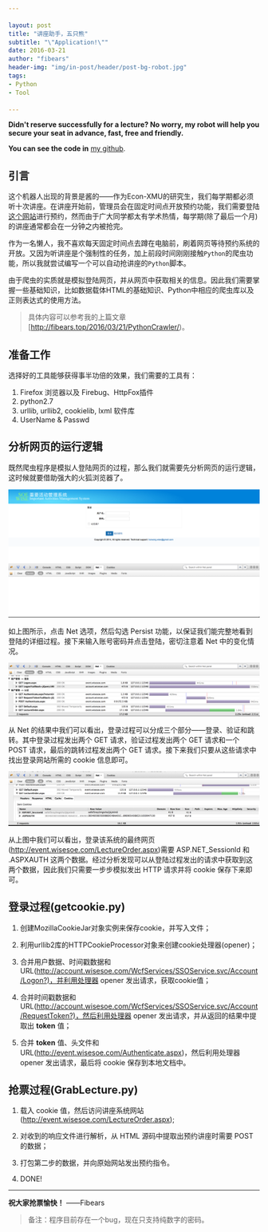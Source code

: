 ```yaml
---

layout: post
title: "讲座助手，五只熊"
subtitle: "\"Application!\""
date: 2016-03-21
author: "fibears"
header-img: "img/in-post/header/post-bg-robot.jpg"
tags:
- Python
- Tool

---
```


**Didn't reserve successfully for a lecture? No worry, my robot will help you secure your seat in advance, fast, free and friendly.**

**You can see the code in** [my github](https://github.com/fibears/LoginXMULecture).

## 引言

这个机器人出现的背景是酱的——作为Econ-XMU的研究生，我们每学期都必须听十次讲座。在讲座开始前，管理员会在固定时间点开放预约功能，我们需要登陆[这个网站](http://event.wisesoe.com/)进行预约，然而由于广大同学都太有学术热情，每学期(除了最后一个月)的讲座通常都会在一分钟之内被抢完。

作为一名懒人，我不喜欢每天固定时间点去蹲在电脑前，刷着网页等待预约系统的开放。又因为听讲座是个强制性的任务，加上前段时间刚刚接触`Python`的爬虫功能，所以我就尝试编写一个可以自动抢讲座的`Python`脚本。

由于爬虫的实质就是模拟登陆网页，并从网页中获取相关的信息。因此我们需要掌握一些基础知识，比如数据载体HTML的基础知识、Python中相应的爬虫库以及正则表达式的使用方法。

> 具体内容可以参考我的上篇文章[http://fibears.top/2016/03/21/PythonCrawler/)。

## 准备工作

选择好的工具能够获得事半功倍的效果，我们需要的工具有：

1. Firefox 浏览器以及 Firebug、HttpFox插件
2. python2.7
3. urllib, urllib2, cookielib, lxml 软件库
4. UserName & Passwd

## 分析网页的运行逻辑

既然爬虫程序是模拟人登陆网页的过程，那么我们就需要先分析网页的运行逻辑，这时候就要借助强大的火狐浏览器了。

![img1](/img/in-post/main/post-login-1.png)

如上图所示，点击 Net 选项，然后勾选 Persist 功能，以保证我们能完整地看到登陆的详细过程。接下来输入账号密码并点击登陆，密切注意着 Net 中的变化情况。

![img2](/img/in-post/main/post-login-2.png)

从 Net 的结果中我们可以看出，登录过程可以分成三个部分——登录、验证和跳转。其中登录过程发出两个 GET 请求，验证过程发出两个 GET 请求和一个 POST 请求，最后的跳转过程发出两个 GET 请求。接下来我们只要从这些请求中找出登录网站所需的 cookie 信息即可。

![img3](/img/in-post/main/post-login-3.png)

从上图中我们可以看出，登录该系统的最终网页(http://event.wisesoe.com/LectureOrder.aspx)需要 ASP.NET_Sessionld 和 .ASPXAUTH 这两个数据。经过分析发现可以从登陆过程发出的请求中获取到这两个数据，因此我们只需要一步步模拟发出 HTTP 请求并将 cookie 保存下来即可。


## 登录过程(getcookie.py)

1. 创建MozillaCookieJar对象实例来保存cookie，并写入文件；

2. 利用urllib2库的HTTPCookieProcessor对象来创建cookie处理器(opener)；

3. 合并用户数据、时间戳数据和 URL(http://account.wisesoe.com/WcfServices/SSOService.svc/Account/Logon?)，并利用处理器 opener 发出请求，获取cookie值；

4. 合并时间戳数据和 URL(http://account.wisesoe.com/WcfServices/SSOService.svc/Account/RequestToken?)，然后利用处理器 opener 发出请求，并从返回的结果中提取出 **token** 值；

5. 合并 **token** 值、头文件和 URL(http://event.wisesoe.com/Authenticate.aspx)，然后利用处理器 opener 发出请求，最后将 cookie 保存到本地文档中。

## 抢票过程(GrabLecture.py)

1. 载入 cookie 值，然后访问讲座系统网站(http://event.wisesoe.com/LectureOrder.aspx);

2. 对收到的响应文件进行解析，从 HTML 源码中提取出预约讲座时需要 POST 的数据；

3. 打包第二步的数据，并向原始网站发出预约指令。

4. DONE!


---

**祝大家抢票愉快！** ——Fibears


> 备注：程序目前存在一个bug，现在只支持纯数字的密码。